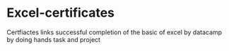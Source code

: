 # Excel-certificates
Certfiactes links
successful  completion of the basic of excel by datacamp by
doing hands task and project 

